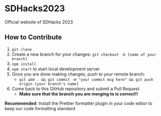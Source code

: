 # SDHacks2023
Official website of SDHacks 2023

## How to Contribute

1. `git clone`
2. Create a new branch for your changes: `git checkout -b [name of your branch]`
3. `npm install`
4. `npm start` to start local development server
5. Once you are done making changes, push to your remote branch:
   * `git add . && git commit -m "your commit msg here" && git push origin [your branch's name]`
6. Come back to this GitHub repository and submit a Pull Request
   * **Make sure that the branch you are merging to is correct!!**

**Recommended**: Install the Prettier formatter plugin in your code editor to keep our code formatting standard
